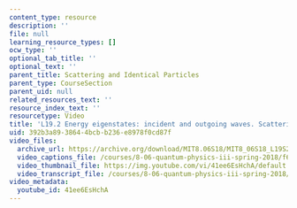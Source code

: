 ```yaml
---
content_type: resource
description: ''
file: null
learning_resource_types: []
ocw_type: ''
optional_tab_title: ''
optional_text: ''
parent_title: Scattering and Identical Particles
parent_type: CourseSection
parent_uid: null
related_resources_text: ''
resource_index_text: ''
resourcetype: Video
title: 'L19.2 Energy eigenstates: incident and outgoing waves. Scattering amplitude'
uid: 392b3a89-3864-4bcb-b236-e8978f0cd87f
video_files:
  archive_url: https://archive.org/download/MIT8.06S18/MIT8_06S18_L19S2_300k.mp4
  video_captions_file: /courses/8-06-quantum-physics-iii-spring-2018/f6c6487aeebb5871be95213364ce854c_41ee6EsHchA.vtt
  video_thumbnail_file: https://img.youtube.com/vi/41ee6EsHchA/default.jpg
  video_transcript_file: /courses/8-06-quantum-physics-iii-spring-2018/2efbe452c3da583f9e19bb22e72bf1bc_41ee6EsHchA.pdf
video_metadata:
  youtube_id: 41ee6EsHchA
---
```

